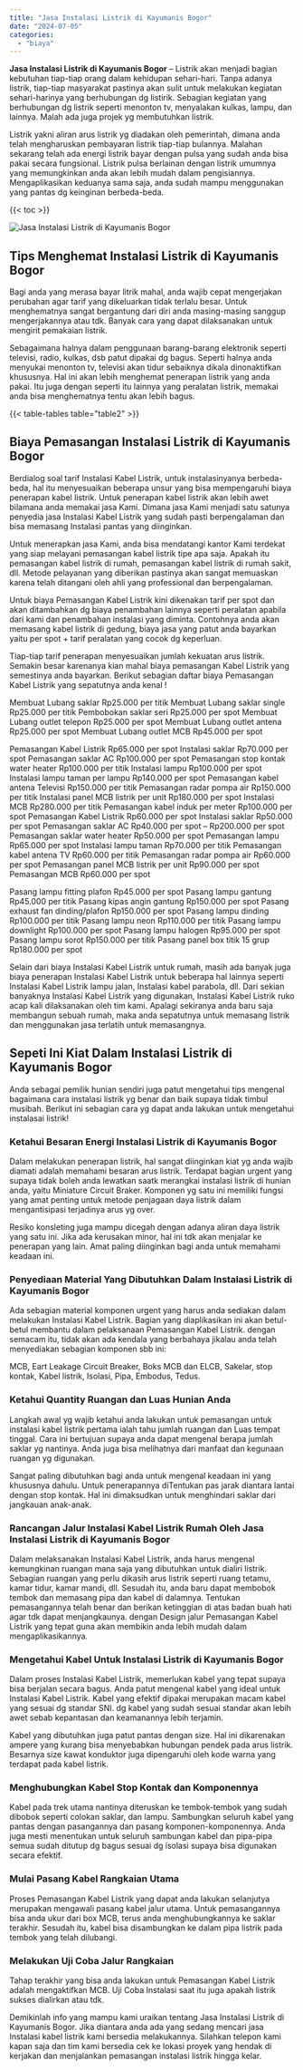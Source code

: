 ```yaml
---
title: "Jasa Instalasi Listrik di Kayumanis Bogor"
date: "2024-07-05"
categories: 
  - "biaya"
---
```


**Jasa Instalasi Listrik di Kayumanis Bogor** – Listrik akan menjadi bagian kebutuhan tiap-tiap orang dalam kehidupan sehari-hari. Tanpa adanya listrik, tiap-tiap masyarakat pastinya akan sulit untuk melakukan kegiatan sehari-harinya yang berhubungan dg listirik. Sebagian kegiatan yang berhubungan dg listrik seperti menonton tv, menyalakan kulkas, lampu, dan lainnya. Malah ada juga projek yg membutuhkan listrik.

Listrik yakni aliran arus listrik yg diadakan oleh pemerintah, dimana anda telah mengharuskan pembayaran listrik tiap-tiap bulannya. Malahan sekarang telah ada energi listrik bayar dengan pulsa yang sudah anda bisa pakai secara fungsional. Listrik pulsa berlainan dengan listrik umumnya yang memungkinkan anda akan lebih mudah dalam pengisiannya. Mengaplikasikan keduanya sama saja, anda sudah mampu menggunakan yang pantas dg keinginan berbeda-beda.

{{< toc >}}

![Jasa Instalasi Listrik di Kayumanis Bogor](/images/instalasi-listrik-murah09.png)

## Tips Menghemat Instalasi Listrik di Kayumanis Bogor

Bagi anda yang merasa bayar litrik mahal, anda wajib cepat mengerjakan perubahan agar tarif yang dikeluarkan tidak terlalu besar. Untuk menghematnya sangat bergantung dari diri anda masing-masing sanggup mengerjakannya atau tdk. Banyak cara yang dapat dilaksanakan untuk mengirit pemakaian listrik.

Sebagaimana halnya dalam penggunaan barang-barang elektronik seperti televisi, radio, kulkas, dsb patut dipakai dg bagus. Seperti halnya anda menyukai menonton tv, televisi akan tidur sebaiknya dikala dinonaktifkan khususnya. Hal ini akan lebih menghemat penerapan listrik yang anda pakai. Itu juga dengan seperti itu lainnya yang peralatan listrik, memakai anda bisa menghematnya tentu akan lebih bagus.

{{< table-tables table="table2" >}}

## Biaya Pemasangan Instalasi Listrik di Kayumanis Bogor

Berdialog soal tarif Instalasi Kabel Listrik, untuk instalasinyanya berbeda-beda, hal itu menyesuaikan beberapa unsur yang bisa mempengaruhi biaya penerapan kabel listrik. Untuk penerapan kabel listrik akan lebih awet bilamana anda memakai jasa Kami. Dimana jasa Kami menjadi satu satunya penyedia jasa Instalasi Kabel Listrik yang sudah pasti berpengalaman dan bisa memasang Instalasi pantas yang diinginkan.

Untuk menerapkan jasa Kami, anda bisa mendatangi kantor Kami terdekat yang siap melayani pemasangan kabel listrik tipe apa saja. Apakah itu pemasangan kabel listrik di rumah, pemasangan kabel listrik di rumah sakit, dll. Metode pelayanan yang diberikan pastinya akan sangat memuaskan karena telah ditangani oleh ahli yang professional dan berpengalaman.

Untuk biaya Pemasangan Kabel Listrik kini dikenakan tarif per spot dan akan ditambahkan dg biaya penambahan lainnya seperti peralatan apabila dari kami dan penambahan instalasi yang diminta. Contohnya anda akan memasang kabel listrik di gedung, biaya jasa yang patut anda bayarkan yaitu per spot + tarif peralatan yang cocok dg keperluan.

Tiap-tiap tarif penerapan menyesuaikan jumlah kekuatan arus listrik. Semakin besar karenanya kian mahal biaya pemasangan Kabel Listrik yang semestinya anda bayarkan. Berikut sebagian daftar biaya Pemasangan Kabel Listrik yang sepatutnya anda kenal !

Membuat Lubang saklar Rp25.000 per titik Membuat Lubang saklar single Rp25.000 per titik Pembobokan saklar seri Rp25.000 per spot Membuat Lubang outlet telepon Rp25.000 per spot Membuat Lubang outlet antena Rp25.000 per spot Membuat Lubang outlet MCB Rp45.000 per spot

Pemasangan Kabel Listrik Rp65.000 per spot Instalasi saklar Rp70.000 per spot Pemasangan saklar AC Rp100.000 per spot Pemasangan stop kontak water heater Rp100.000 per titik Instalasi lampu Rp100.000 per spot Instalasi lampu taman per lampu Rp140.000 per spot Pemasangan kabel antena Televisi Rp150.000 per titik Pemasangan radar pompa air Rp150.000 per titik Instalasi panel MCB listrik per unit Rp180.000 per spot Instalasi MCB Rp280.000 per titik Pemasangan kabel induk per meter Rp100.000 per spot Pemasangan Kabel Listrik Rp60.000 per spot Instalasi saklar Rp50.000 per spot Pemasangan saklar AC Rp40.000 per spot – Rp200.000 per spot Pemasangan saklar water heater Rp50.000 per spot Pemasangan lampu Rp65.000 per spot Instalasi lampu taman Rp70.000 per titik Pemasangan kabel antena TV Rp60.000 per titik Pemasangan radar pompa air Rp60.000 per spot Pemasangan panel MCB listrik per unit Rp90.000 per spot Pemasangan MCB Rp60.000 per spot

Pasang lampu fitting plafon Rp45.000 per spot Pasang lampu gantung Rp45.000 per titik Pasang kipas angin gantung Rp150.000 per spot Pasang exhaust fan dinding/plafon Rp150.000 per spot Pasang lampu dinding Rp100.000 per titik Pasang lampu neon Rp110.000 per titik Pasang lampu downlight Rp100.000 per spot Pasang lampu halogen Rp95.000 per spot Pasang lampu sorot Rp150.000 per titik Pasang panel box titik 15 grup Rp180.000 per spot

Selain dari biaya Instalasi Kabel Listrik untuk rumah, masih ada banyak juga biaya penerapan Instalasi Kabel Listrik untuk beberapa hal lainnya seperti Instalasi Kabel Listrik lampu jalan, Instalasi kabel parabola, dll. Dari sekian banyaknya Instalasi Kabel Listrik yang digunakan, Instalasi Kabel Listrik ruko acap kali dilaksanakan oleh tim kami. Apalagi sekiranya anda baru saja membangun sebuah rumah, maka anda sepatutnya untuk memasang listrik dan menggunakan jasa terlatih untuk memasangnya.

## Sepeti Ini Kiat Dalam Instalasi Listrik di Kayumanis Bogor


Anda sebagai pemilik hunian sendiri juga patut mengetahui tips mengenal bagaimana cara instalasi listrik yg benar dan baik supaya tidak timbul musibah. Berikut ini sebagian cara yg dapat anda lakukan untuk mengetahui instalasai listrik!

### Ketahui Besaran Energi Instalasi Listrik di Kayumanis Bogor

Dalam melakukan penerapan listrik, hal sangat diinginkan kiat yg anda wajib diamati adalah memahami besaran arus listrik. Terdapat bagian urgent yang supaya tidak boleh anda lewatkan saatk merangkai instalasi listrik di hunian anda, yaitu Miniature Circuit Braker. Komponen yg satu ini memiliki fungsi yang amat penting untuk metode penjagaan daya listrik dalam mengantisipasi terjadinya arus yg over.

Resiko konsleting juga mampu dicegah dengan adanya aliran daya listrik yang satu ini. Jika ada kerusakan minor, hal ini tdk akan menjalar ke penerapan yang lain. Amat paling diinginkan bagi anda untuk memahami keadaan ini.

### Penyediaan Material Yang Dibutuhkan Dalam Instalasi Listrik di Kayumanis Bogor

Ada sebagian material komponen urgent yang harus anda sediakan dalam melakukan Instalasi Kabel Listrik. Bagian yang diaplikasikan ini akan betul-betul membantu dalam pelaksanaan Pemasangan Kabel Listrik. dengan semacam itu, tidak akan ada kendala yang berbahaya jikalau anda telah menyediakan sebagian komponen sbb ini:

MCB, Eart Leakage Circuit Breaker, Boks MCB dan ELCB, Sakelar, stop kontak, Kabel listrik, Isolasi, Pipa, Embodus, Tedus.

### Ketahui Quantity Ruangan dan Luas Hunian Anda

Langkah awal yg wajib ketahui anda lakukan untuk pemasangan untuk instalasi kabel listrik pertama ialah tahu jumlah ruangan dan Luas tempat tinggal. Cara ini bertujuan supaya anda dapat mengenal berapa jumlah saklar yg nantinya. Anda juga bisa melihatnya dari manfaat dan kegunaan ruangan yg digunakan.

Sangat paling dibutuhkan bagi anda untuk mengenal keadaan ini yang khususnya dahulu. Untuk penerapannya diTentukan pas jarak diantara lantai dengan stop kontak. Hal ini dimaksudkan untuk menghindari saklar dari jangkauan anak-anak.

### Rancangan Jalur Instalasi Kabel Listrik Rumah Oleh Jasa Instalasi Listrik di Kayumanis Bogor

Dalam melaksanakan Instalasi Kabel Listrik, anda harus mengenal kemungkinan ruangan mana saja yang dibutuhkan untuk dialiri listrik. Sebagian ruangan yang perlu dikasih arus listrik seperti ruang tetamu, kamar tidur, kamar mandi, dll. Sesudah itu, anda baru dapat membobok tembok dan memasang pipa dan kabel di dalamnya. Tentukan pemasangannya telah benar dan berikan ketinggian di atas badan buah hati agar tdk dapat menjangkaunya. dengan Design jalur Pemasangan Kabel Listrik yang tepat guna akan membikin anda lebih mudah dalam mengaplikasikannya.

### Mengetahui Kabel Untuk Instalasi Listrik di Kayumanis Bogor

Dalam proses Instalasi Kabel Listrik, memerlukan kabel yang tepat supaya bisa berjalan secara bagus. Anda patut mengenal kabel yang ideal untuk Instalasi Kabel Listrik. Kabel yang efektif dipakai merupakan macam kabel yang sesuai dg standar SNI. dg kabel yang sudah sesuai standar akan lebih awet sebab kepantasan dan keamanannya lebih terjamin.

Kabel yang dibutuhkan juga patut pantas dengan size. Hal ini dikarenakan ampere yang kurang bisa menyebabkan hubungan pendek pada arus listrik. Besarnya size kawat konduktor juga dipengaruhi oleh kode warna yang terdapat pada kabel listrik.

### Menghubungkan Kabel Stop Kontak dan Komponennya

Kabel pada trek utama nantinya diteruskan ke tembok-tembok yang sudah dibobok seperti colokan saklar, dan lampu. Sambungkan seluruh kabel yang pantas dengan pasangannya dan pasang komponen-komponennya. Anda juga mesti menentukan untuk seluruh sambungan kabel dan pipa-pipa semua sudah ditutup dg bagus sesuai dg isolasi supaya bisa digunakan secara efektif.

### Mulai Pasang Kabel Rangkaian Utama

Proses Pemasangan Kabel Listrik yang dapat anda lakukan selanjutya merupakan mengawali pasang kabel jalur utama. Untuk pemasangannya bisa anda ukur dari box MCB, terus anda menghubungkannya ke saklar terakhir. Sesudah itu, kabel bisa disambungkan ke dalam pipa listrik pada tembok yang telah dilubangi.

### Melakukan Uji Coba Jalur Rangkaian

Tahap terakhir yang bisa anda lakukan untuk Pemasangan Kabel Listrik adalah mengaktifkan MCB. Uji Coba Instalasi saat itu juga apakah listrik sukses dialirkan atau tdk.

Demikinlah info yang mampu kami uraikan tentang Jasa Instalasi Listrik di Kayumanis Bogor. Jika diantara anda ada yang sedang mencari jasa Instalasi kabel listrik kami bersedia melakukannya. Silahkan telepon kami kapan saja dan tim kami bersedia cek ke lokasi proyek yang hendak di kerjakan dan menjalankan pemasangan instalasi listrik hingga kelar.
